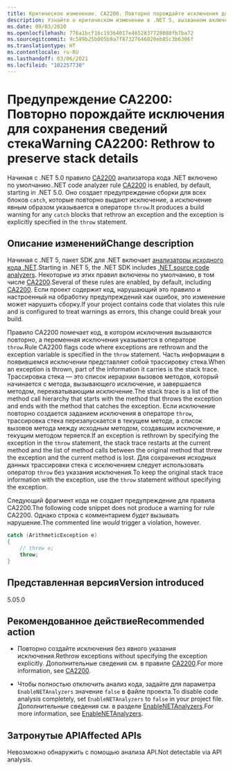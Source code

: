 ```yaml
---
title: Критическое изменение. CA2200. Повторно порождайте исключения для сохранения сведений стека
description: Узнайте о критическом изменении в .NET 5, вызванном включением правила анализа кода CA2200.
ms.date: 09/03/2020
ms.openlocfilehash: 776a1bcf16c19364017e4652837720080fb7ba72
ms.sourcegitcommit: 9c589b25b005b9a7f87327646020eb85c3b6306f
ms.translationtype: HT
ms.contentlocale: ru-RU
ms.lasthandoff: 03/06/2021
ms.locfileid: "102257730"
---
```

# <a name="warning-ca2200-rethrow-to-preserve-stack-details"></a><span data-ttu-id="7b32e-103">Предупреждение CA2200: Повторно порождайте исключения для сохранения сведений стека</span><span class="sxs-lookup"><span data-stu-id="7b32e-103">Warning CA2200: Rethrow to preserve stack details</span></span>

<span data-ttu-id="7b32e-104">Начиная с .NET 5.0 правило [CA2200](/visualstudio/code-quality/ca2200) анализатора кода .NET включено по умолчанию.</span><span class="sxs-lookup"><span data-stu-id="7b32e-104">.NET code analyzer rule [CA2200](/visualstudio/code-quality/ca2200) is enabled, by default, starting in .NET 5.0.</span></span> <span data-ttu-id="7b32e-105">Оно создает предупреждение сборки для всех блоков `catch`, которые повторно выдают исключение, а исключение явным образом указывается в операторе `throw`.</span><span class="sxs-lookup"><span data-stu-id="7b32e-105">It produces a build warning for any `catch` blocks that rethrow an exception and the exception is explicitly specified in the `throw` statement.</span></span>

## <a name="change-description"></a><span data-ttu-id="7b32e-106">Описание изменений</span><span class="sxs-lookup"><span data-stu-id="7b32e-106">Change description</span></span>

<span data-ttu-id="7b32e-107">Начиная с .NET 5, пакет SDK для .NET включает [анализаторы исходного кода .NET](../../../../fundamentals/code-analysis/overview.md).</span><span class="sxs-lookup"><span data-stu-id="7b32e-107">Starting in .NET 5, the .NET SDK includes [.NET source code analyzers](../../../../fundamentals/code-analysis/overview.md).</span></span> <span data-ttu-id="7b32e-108">Некоторые из этих правил включены по умолчанию, в том числе [CA2200](/visualstudio/code-quality/ca2200).</span><span class="sxs-lookup"><span data-stu-id="7b32e-108">Several of these rules are enabled, by default, including [CA2200](/visualstudio/code-quality/ca2200).</span></span> <span data-ttu-id="7b32e-109">Если проект содержит код, нарушающий это правило и настроенный на обработку предупреждений как ошибок, это изменение может нарушить сборку.</span><span class="sxs-lookup"><span data-stu-id="7b32e-109">If your project contains code that violates this rule and is configured to treat warnings as errors, this change could break your build.</span></span>

<span data-ttu-id="7b32e-110">Правило CA2200 помечает код, в котором исключения вызываются повторно, а переменная исключения указывается в операторе `throw`.</span><span class="sxs-lookup"><span data-stu-id="7b32e-110">Rule CA2200 flags code where exceptions are rethrown and the exception variable is specified in the `throw` statement.</span></span> <span data-ttu-id="7b32e-111">Часть информации в появившемся исключении представляет собой трассировку стека.</span><span class="sxs-lookup"><span data-stu-id="7b32e-111">When an exception is thrown, part of the information it carries is the stack trace.</span></span> <span data-ttu-id="7b32e-112">Трассировка стека — это список иерархии вызовов методов, который начинается с метода, вызывающего исключение, и завершается методом, перехватывающим исключение.</span><span class="sxs-lookup"><span data-stu-id="7b32e-112">The stack trace is a list of the method call hierarchy that starts with the method that throws the exception and ends with the method that catches the exception.</span></span> <span data-ttu-id="7b32e-113">Если исключение повторно создается заданием исключения в операторе `throw`, трассировка стека перезапускается в текущем методе, а список вызовов метода между исходным методом, создавшим исключение, и текущим методом теряется.</span><span class="sxs-lookup"><span data-stu-id="7b32e-113">If an exception is rethrown by specifying the exception in the `throw` statement, the stack trace restarts at the current method and the list of method calls between the original method that threw the exception and the current method is lost.</span></span> <span data-ttu-id="7b32e-114">Для сохранения исходных данных трассировки стека с исключением следует использовать оператор `throw` без указания исключения.</span><span class="sxs-lookup"><span data-stu-id="7b32e-114">To keep the original stack trace information with the exception, use the `throw` statement without specifying the exception.</span></span>

<span data-ttu-id="7b32e-115">Следующий фрагмент кода не создает предупреждение для правила CA2200.</span><span class="sxs-lookup"><span data-stu-id="7b32e-115">The following code snippet does not produce a warning for rule CA2200.</span></span> <span data-ttu-id="7b32e-116">Однако строка с комментарием *будет* вызывать нарушение.</span><span class="sxs-lookup"><span data-stu-id="7b32e-116">The commented line *would* trigger a violation, however.</span></span>

```csharp
catch (ArithmeticException e)
{
    // throw e;
    throw;
}
```

## <a name="version-introduced"></a><span data-ttu-id="7b32e-117">Представленная версия</span><span class="sxs-lookup"><span data-stu-id="7b32e-117">Version introduced</span></span>

<span data-ttu-id="7b32e-118">5.0</span><span class="sxs-lookup"><span data-stu-id="7b32e-118">5.0</span></span>

## <a name="recommended-action"></a><span data-ttu-id="7b32e-119">Рекомендованное действие</span><span class="sxs-lookup"><span data-stu-id="7b32e-119">Recommended action</span></span>

- <span data-ttu-id="7b32e-120">Повторно создайте исключения без явного указания исключения.</span><span class="sxs-lookup"><span data-stu-id="7b32e-120">Rethrow exceptions without specifying the exception explicitly.</span></span> <span data-ttu-id="7b32e-121">Дополнительные сведения см. в правиле [CA2200](/visualstudio/code-quality/ca2200).</span><span class="sxs-lookup"><span data-stu-id="7b32e-121">For more information, see [CA2200](/visualstudio/code-quality/ca2200).</span></span>

- <span data-ttu-id="7b32e-122">Чтобы полностью отключить анализ кода, задайте для параметра `EnableNETAnalyzers` значение `false` в файле проекта.</span><span class="sxs-lookup"><span data-stu-id="7b32e-122">To disable code analysis completely, set `EnableNETAnalyzers` to `false` in your project file.</span></span> <span data-ttu-id="7b32e-123">Дополнительные сведения см. в разделе [EnableNETAnalyzers](../../../project-sdk/msbuild-props.md#enablenetanalyzers).</span><span class="sxs-lookup"><span data-stu-id="7b32e-123">For more information, see [EnableNETAnalyzers](../../../project-sdk/msbuild-props.md#enablenetanalyzers).</span></span>

## <a name="affected-apis"></a><span data-ttu-id="7b32e-124">Затронутые API</span><span class="sxs-lookup"><span data-stu-id="7b32e-124">Affected APIs</span></span>

<span data-ttu-id="7b32e-125">Невозможно обнаружить с помощью анализа API.</span><span class="sxs-lookup"><span data-stu-id="7b32e-125">Not detectable via API analysis.</span></span>

<!--

### Affected APIs

Not detectable via API analysis.

### Category

Code analysis

-->
